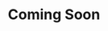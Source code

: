 ---
title: "Coming Soon"
permalink: /comingsoon/
layout: splash
header:
    image: "/images/comingsoon.jpg"
---